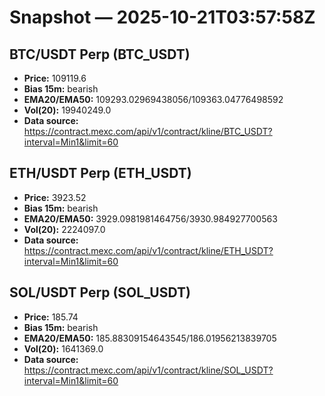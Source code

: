 # Snapshot — 2025-10-21T03:57:58Z

## BTC/USDT Perp (BTC_USDT)
- **Price:** 109119.6
- **Bias 15m:** bearish
- **EMA20/EMA50:** 109293.02969438056/109363.04776498592
- **Vol(20):** 19940249.0
- **Data source:** https://contract.mexc.com/api/v1/contract/kline/BTC_USDT?interval=Min1&limit=60

## ETH/USDT Perp (ETH_USDT)
- **Price:** 3923.52
- **Bias 15m:** bearish
- **EMA20/EMA50:** 3929.0981981464756/3930.984927700563
- **Vol(20):** 2224097.0
- **Data source:** https://contract.mexc.com/api/v1/contract/kline/ETH_USDT?interval=Min1&limit=60

## SOL/USDT Perp (SOL_USDT)
- **Price:** 185.74
- **Bias 15m:** bearish
- **EMA20/EMA50:** 185.88309154643545/186.01956213839705
- **Vol(20):** 1641369.0
- **Data source:** https://contract.mexc.com/api/v1/contract/kline/SOL_USDT?interval=Min1&limit=60
